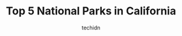 ---
layout: ampstory
image: https://i0.wp.com/cdn.pixabay.com/photo/2017/11/13/16/07/yellowstone-national-park-2946040_960_720.jpg?resize=640,853
author: techidn
featured: false
description: Immerse yourself in the magnificent beauty of America’s national parks in California State! From awe-inspiring mountains and serene lakes
title: Top 5 National Parks in California
cover:
   title: Top 5 National Parks in California
   subtitle: KNOT35
   background: https://cdn.pixabay.com/photo/2017/11/13/16/07/yellowstone-national-park-2946040_960_720.jpg

pages: 
 - layout: thirds
   top: <h1>#1 Yosemite National Park</h1>
   bottom: "<p>So many waterfalls to view, mountains to climb, and trails to explore.</p>"
   background: https://cdn.pixabay.com/photo/2017/05/10/15/05/yosemite-2301048_960_720.jpg
   backgroundblur: true
 - layout: thirds
   top: <h1>#2 Joshua Tree National Park</h1>
   bottom: "<p>Absolutely beautiful. You could spend a lifetime exploring this park.</p>"
   background: https://cdn.pixabay.com/photo/2013/01/08/10/42/joshua-tree-national-park-74399_960_720.jpg
 - layout: thirds
   top: <h1>#3 Death Valley National Park</h1>
   bottom: "<p>Such a beautiful place. So much to do and see for any level of activity.</p>" 
   background: https://cdn.pixabay.com/photo/2016/11/29/12/25/barren-1869464_960_720.jpg
 - layout: thirds
   top: <h1>#4 Sequoia National Park</h1>
   bottom: "<p>Amazing Park. Explore the beauty of nature and awesome giant trees.</p>"
   background: https://cdn.pixabay.com/photo/2017/06/15/22/03/sequoia-2406954_960_720.jpg
 - layout: thirds
   top: <h1>#5 Redwood National and State Parks</h1>
   bottom: "<p>Absolutely breathtaking.</p>"
   background: https://cdn.pixabay.com/photo/2016/09/15/19/39/usa-1672541_960_720.jpg
 - layout: thirds
   middle: Continue reading...
   background: https://cdn.pixabay.com/photo/2017/01/04/22/44/banff-1953482_960_720.jpg
   cta: 
      link: https://www.coastnavi.com/7-most-popular-national-parks-in-california-according-to-google/
      text: Top 5 National Parks in California
      
---